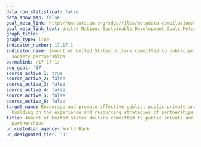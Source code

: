 ```yaml
---
data_non_statistical: false
data_show_map: false
goal_meta_link: http://unstats.un.org/sdgs/files/metadata-compilation/Metadata-Goal-17.pdf
goal_meta_link_text: United Nations Sustainable Development Goals Metadata (pdf 468kB)
graph_title: ''
graph_type: line
indicator_number: 17.17.1
indicator_name: Amount of United States dollars committed to public-private and civil
  society partnerships
permalink: /17-17-1/
sdg_goal: '17'
source_active_1: true
source_active_2: false
source_active_3: false
source_active_4: false
source_active_5: false
source_active_6: false
target_name: Encourage and promote effective public, public-private and civil society partnerships,
  building on the experience and resourcing strategies of partnerships
title: Amount of United States dollars committed to public-private and civil society
  partnerships
un_custodian_agency: World Bank
un_designated_tier: '3'
---
```

